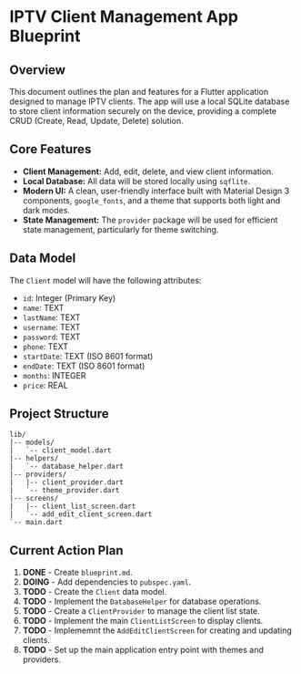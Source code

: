 # IPTV Client Management App Blueprint

## Overview

This document outlines the plan and features for a Flutter application designed to manage IPTV clients. The app will use a local SQLite database to store client information securely on the device, providing a complete CRUD (Create, Read, Update, Delete) solution.

## Core Features

*   **Client Management:** Add, edit, delete, and view client information.
*   **Local Database:** All data will be stored locally using `sqflite`.
*   **Modern UI:** A clean, user-friendly interface built with Material Design 3 components, `google_fonts`, and a theme that supports both light and dark modes.
*   **State Management:** The `provider` package will be used for efficient state management, particularly for theme switching.

## Data Model

The `Client` model will have the following attributes:

*   `id`: Integer (Primary Key)
*   `name`: TEXT
*   `lastName`: TEXT
*   `username`: TEXT
*   `password`: TEXT
*   `phone`: TEXT
*   `startDate`: TEXT (ISO 8601 format)
*   `endDate`: TEXT (ISO 8601 format)
*   `months`: INTEGER
*   `price`: REAL

## Project Structure

```
lib/
|-- models/
|   `-- client_model.dart
|-- helpers/
|   `-- database_helper.dart
|-- providers/
|   |-- client_provider.dart
|   `-- theme_provider.dart
|-- screens/
|   |-- client_list_screen.dart
|   `-- add_edit_client_screen.dart
`-- main.dart
```

## Current Action Plan

1.  **DONE** - Create `blueprint.md`.
2.  **DOING** - Add dependencies to `pubspec.yaml`.
3.  **TODO** - Create the `Client` data model.
4.  **TODO** - Implement the `DatabaseHelper` for database operations.
5.  **TODO** - Create a `ClientProvider` to manage the client list state.
6.  **TODO** - Implement the main `ClientListScreen` to display clients.
7.  **TODO** - Implememnt the `AddEditClientScreen` for creating and updating clients.
8.  **TODO** - Set up the main application entry point with themes and providers.
